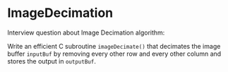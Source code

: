 # ImageDecimation
Interview question about Image Decimation algorithm:

Write an efficient C subroutine `imageDecimate()` that decimates the image buffer `inputBuf` by removing every other row and every other column and stores the output in `outputBuf`.
